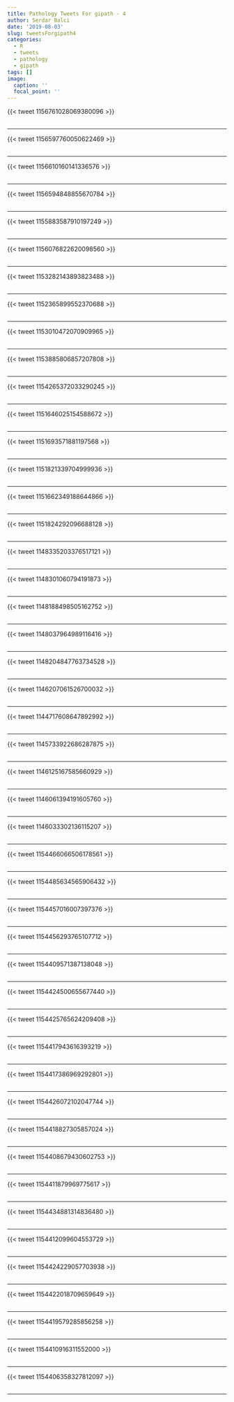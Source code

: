 ```yaml
---
title: Pathology Tweets For gipath - 4
author: Serdar Balci
date: '2019-08-03'
slug: tweetsForgipath4
categories:
  - R
  - tweets
  - pathology
  - gipath
tags: []
image:
  caption: ''
  focal_point: ''
---
```



{{< tweet 1156761028069380096 >}}
<br>
<br>
<hr>
{{< tweet 1156597760050622469 >}}
<br>
<br>
<hr>
{{< tweet 1156610160141336576 >}}
<br>
<br>
<hr>
{{< tweet 1156594848855670784 >}}
<br>
<br>
<hr>
{{< tweet 1155883587910197249 >}}
<br>
<br>
<hr>
{{< tweet 1156076822620098560 >}}
<br>
<br>
<hr>
{{< tweet 1153282143893823488 >}}
<br>
<br>
<hr>
{{< tweet 1152365899552370688 >}}
<br>
<br>
<hr>
{{< tweet 1153010472070909965 >}}
<br>
<br>
<hr>
{{< tweet 1153885806857207808 >}}
<br>
<br>
<hr>
{{< tweet 1154265372033290245 >}}
<br>
<br>
<hr>
{{< tweet 1151646025154588672 >}}
<br>
<br>
<hr>
{{< tweet 1151693571881197568 >}}
<br>
<br>
<hr>
{{< tweet 1151821339704999936 >}}
<br>
<br>
<hr>
{{< tweet 1151662349188644866 >}}
<br>
<br>
<hr>
{{< tweet 1151824292096688128 >}}
<br>
<br>
<hr>
{{< tweet 1148335203376517121 >}}
<br>
<br>
<hr>
{{< tweet 1148301060794191873 >}}
<br>
<br>
<hr>
{{< tweet 1148188498505162752 >}}
<br>
<br>
<hr>
{{< tweet 1148037964989116416 >}}
<br>
<br>
<hr>
{{< tweet 1148204847763734528 >}}
<br>
<br>
<hr>
{{< tweet 1146207061526700032 >}}
<br>
<br>
<hr>
{{< tweet 1144717608647892992 >}}
<br>
<br>
<hr>
{{< tweet 1145733922686287875 >}}
<br>
<br>
<hr>
{{< tweet 1146125167585660929 >}}
<br>
<br>
<hr>
{{< tweet 1146061394191605760 >}}
<br>
<br>
<hr>
{{< tweet 1146033302136115207 >}}
<br>
<br>
<hr>
{{< tweet 1154466066506178561 >}}
<br>
<br>
<hr>
{{< tweet 1154485634565906432 >}}
<br>
<br>
<hr>
{{< tweet 1154457016007397376 >}}
<br>
<br>
<hr>
{{< tweet 1154456293765107712 >}}
<br>
<br>
<hr>
{{< tweet 1154409571387138048 >}}
<br>
<br>
<hr>
{{< tweet 1154424500655677440 >}}
<br>
<br>
<hr>
{{< tweet 1154425765624209408 >}}
<br>
<br>
<hr>
{{< tweet 1154417943616393219 >}}
<br>
<br>
<hr>
{{< tweet 1154417386969292801 >}}
<br>
<br>
<hr>
{{< tweet 1154426072102047744 >}}
<br>
<br>
<hr>
{{< tweet 1154418827305857024 >}}
<br>
<br>
<hr>
{{< tweet 1154408679430602753 >}}
<br>
<br>
<hr>
{{< tweet 1154411879969775617 >}}
<br>
<br>
<hr>
{{< tweet 1154434881314836480 >}}
<br>
<br>
<hr>
{{< tweet 1154412099604553729 >}}
<br>
<br>
<hr>
{{< tweet 1154424229057703938 >}}
<br>
<br>
<hr>
{{< tweet 1154422018709659649 >}}
<br>
<br>
<hr>
{{< tweet 1154419579285856258 >}}
<br>
<br>
<hr>
{{< tweet 1154410916311552000 >}}
<br>
<br>
<hr>
{{< tweet 1154406358327812097 >}}
<br>
<br>
<hr>
